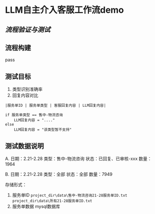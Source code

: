 # LLM自主介入客服工作流demo

## *流程验证与测试*

## 流程构建

pass

## 测试目标

1. 类型识别准确率
2. 回复内容对比

```plaintext
|服务单ID | 服务单类型 | 客服回复内容 | LLM回复内容| 

if 服务单类型 == 售中-物流咨询
    LLM回复内容 = "...."
else
    LLM回复内容 = "该类型暂不支持"
```

## 测试数据说明

A.
日期：2.21-2.28
类型：售中-物流咨询
状态：已回复、已审核-xxx
数量：1964

B.
日期：2.21-2.28
类型：全部
状态：全部
数量：7949

存储形式：

1. 服务单ID
`project_dir\data\售中-物流咨询21-28服务单ID.txt`
`project_dir\data\所有21-28服务单ID.txt`
2. 服务单数据
mysql数据库
